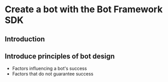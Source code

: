 # Create a bot with the Bot Framework SDK
## Introduction
## Introduce principles of bot design
  - Factors influencing a bot's success
  - Factors that do not guarantee success